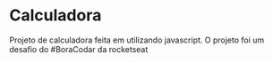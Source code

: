 # Calculadora
Projeto de calculadora feita em utilizando javascript. O projeto foi um desafio do #BoraCodar da rocketseat
